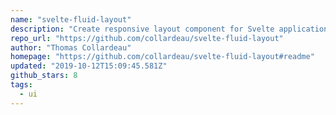 ```yaml
---
name: "svelte-fluid-layout"
description: "Create responsive layout component for Svelte applications."
repo_url: "https://github.com/collardeau/svelte-fluid-layout"
author: "Thomas Collardeau"
homepage: "https://github.com/collardeau/svelte-fluid-layout#readme"
updated: "2019-10-12T15:09:45.581Z"
github_stars: 8
tags: 
  - ui
---
```

